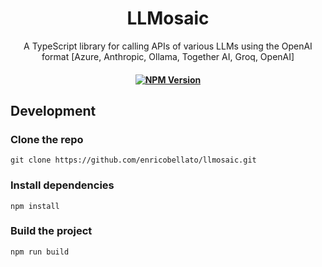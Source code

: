 <h1 align="center">
    LLMosaic
</h1>
<p align="center">
    <p align="center">A TypeScript library for calling APIs of various LLMs using the OpenAI format [Azure, Anthropic, Ollama, Together AI, Groq, OpenAI]
    <br>
</p>
<h4 align="center">
    <a href="https://www.npmjs.com/package/@logicleai/llmosaic" target="_blank">
        <img src="https://img.shields.io/npm/v/%40logicleai%2Fllmosaic" alt="NPM Version">
    </a>
</h4>

## Development

### Clone the repo
```
git clone https://github.com/enricobellato/llmosaic.git
```

### Install dependencies
```
npm install
```

### Build the project
```
npm run build
```